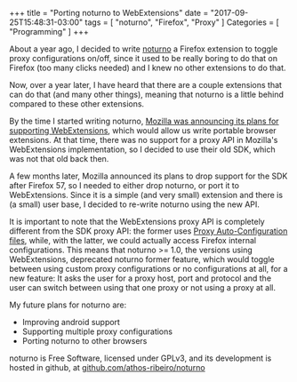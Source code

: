 +++
title = "Porting noturno to WebExtensions"
date = "2017-09-25T15:48:31-03:00"
tags = [ "noturno", "Firefox", "Proxy" ]
Categories = [ "Programming" ]
+++

About a year ago, I decided to write
[noturno](https://addons.mozilla.org/en-US/firefox/addon/noturno/) a Firefox
extension to toggle proxy configurations on/off, since it used to be really
boring to do that on Firefox (too many clicks needed) and I knew no other
extensions to do that.

Now, over a year later, I have heard that there are a couple extensions that
can do that (and many other things), meaning that noturno is a little behind
compared to these other extensions.

By the time I started writing noturno, [Mozilla was announcing its plans for
supporting
WebExtensions](https://blog.mozilla.org/addons/2015/08/21/the-future-of-developing-firefox-add-ons/),
which would allow us write portable browser extensions. At that time, there was
no support for a proxy API in Mozilla's WebExtensions implementation, so I
decided to use their old SDK, which was not that old back then.

A few months later, Mozilla announced its plans to drop support for the SDK
after Firefox 57, so I needed to either drop noturno, or port it to
WebExtensions. Since it is a simple (and very small) extension and there is (a
small) user base, I decided to re-write noturno using the new API.

It is important to note that the WebExtensions proxy API is completely
different from the SDK proxy API: the former uses [Proxy Auto-Configuration
files](https://developer.mozilla.org/en-US/docs/Web/HTTP/Proxy_servers_and_tunneling),
while, with the latter, we could actually access Firefox internal
configurations. This means that noturno >= 1.0, the versions using
WebExtensions, deprecated noturno former feature, which would toggle between
using custom proxy configurations or no configurations at all, for a new
feature: It asks the user for a proxy host, port and protocol and the user can
switch between using that one proxy or not using a proxy at all.

My future plans for noturno are:

* Improving android support
* Supporting multiple proxy configurations
* Porting noturno to other browsers

noturno is Free Software, licensed under GPLv3, and its development is hosted
in github, at
[github.com/athos-ribeiro/noturno](https://github.com/athos-ribeiro/noturno)

